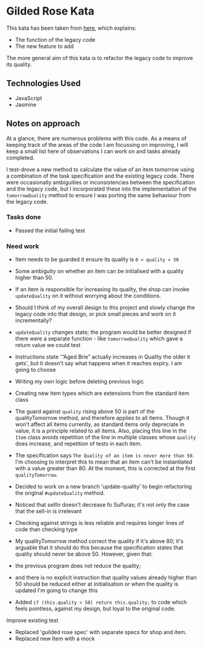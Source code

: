 Gilded Rose Kata
===============================

This kata has been taken from [here](https://github.com/emilybache/GildedRose-Refactoring-Kata), which explains:
* The function of the legacy code
* The new feature to add

The more general aim of this kata is to refactor the legacy code to improve its quality.

## Technologies Used
* JavaScript
* Jasmine

## Notes on approach

At a glance, there are numerous problems with this code. As a means of keeping track of the areas of the code I am focussing on improving, I will keep a small list here of observations I can work on and tasks already completed.

I test-drove a new method to calculate the value of an item tomorrow using a combination of the task specification and the existing legacy code. There were occasionally ambiguities or inconsistencies between the specification and the legacy code, but I incorporated these into the implementation of the `tomorrowQuality` method to ensure I was porting the same behaviour from the legacy code.

### Tasks done
* Passed the initial failing test

### Need work
* Item needs to be guarded it ensure its quality is `0 > quality > 50`
* Some ambiguity on whether an item can be initialised with a quality higher than 50.
* If an item is responsible for increasing its quality, the shop can invoke `updateQuality` on it without worrying about the conditions.
* Should I think of my overall design to this project and slowly change the legacy code into that design, or pick small pieces and work on it incrementally?
* `updateQuality` changes state; the program would be better designed if there were a separate function - like `tomorrowQuality` which gave a return value we could test
* Instructions state '“Aged Brie” actually increases in Quality the older it gets', but it doesn't say what happens when it reaches expiry. I am going to choose
* Writing my own logic before deleting previous logic
* Creating new item types which are extensions from the standard item class
* The guard against `quality` rising above 50 is part of the qualityTomorrow method, and therefore applies to all items. Though it won't affect all items currently, as standard items only depreciate in value, it is a principle related to all items. Also, placing this line in the `Item` class avoids repetition of the line in multiple classes whose `quality` does increase, and repetition of tests in each item.
* The specification says `The Quality of an item is never more than 50`. I'm choosing to interpret this to mean that an item can't be instantiated with a value greater than 80. At the moment, this is corrected at the first `qualityTomorrow`.
* Decided to work on a new branch 'update-quality' to begin refactoring the original `#updateQuality` method.
* Noticed that sellIn doesn't decrease fo Sulfuras; it's not only the case that the sell-in is irrelevant
* Checking against strings is less reliable and requires longer lines of code than checking type
* My qualityTomorrow method correct the quality if it's above 80; it's arguable that it should do this because the specification states that quality should never be above 50. However, given that:
* the previous program does not reduce the quality;
* and there is no explicit instruction that quality values already higher than 50 should be reduced either at initialisation or when the quality is updated
I'm going to change this

* Added `if (this.quality > 50) return this.quality;` to code which feels pointless, against my design, but loyal to the original code.

Improve existing test
* Replaced 'guilded rose spec' with separate specs for shop and item.
* Replaced new Item with a mock
